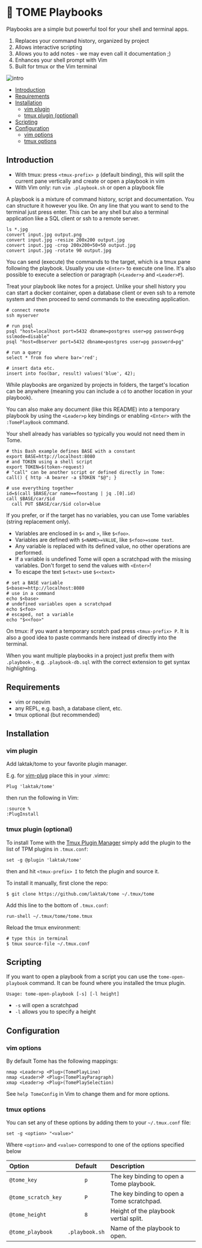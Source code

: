 
# 🔁 TOME Playbooks

Playbooks are a simple but powerful tool for your shell and terminal apps.

1. Replaces your command history, organized by project
2. Allows interactive scripting
3. Allows you to add notes - we may even call it documentation ;)
4. Enhances your shell prompt with Vim
5. Built for tmux or the Vim terminal

![intro](https://github.com/laktak/tome/wiki/assets/intro1.gif)


- [Introduction](#introduction)
- [Requirements](#requirements)
- [Installation](#installation)
  - [vim plugin](#vim-plugin)
  - [tmux plugin (optional)](#tmux-plugin-optional)
- [Scripting](#scripting)
- [Configuration](#configuration)
  - [vim options](#vim-options)
  - [tmux options](#tmux-options)


## Introduction

- With tmux: press `<tmux-prefix> p` (default binding), this will split the current pane vertically and create or open a playbook in vim
- With Vim only: run `vim .playbook.sh` or open a playbook file

A playbook is a mixture of command history, script and documentation. You can structure it however you like. On any line that you want to send to the terminal just press enter. This can be any shell but also a terminal application like a SQL client or ssh to a remote server.

```
ls *.jpg
convert input.jpg output.png
convert input.jpg -resize 200x200 output.jpg
convert input.jpg -crop 200x200+50+50 output.jpg
convert input.jpg -rotate 90 output.jpg
```

You can send (execute) the commands to the target, which is a tmux pane following the playbook. Usually you use `<Enter>` to execute one line. It's also possible to execute a selection or paragraph (`<Leader>p` and `<Leader>P`).

Treat your playbook like notes for a project. Unlike your shell history you can start a docker container, open a database client or even ssh to a remote system and then proceed to send commands to the executing application.

```
# connect remote
ssh myserver

# run psql
psql "host=localhost port=5432 dbname=postgres user=pg password=pg sslmode=disable"
psql "host=dbserver port=5432 dbname=postgres user=pg password=pg"

# run a query
select * from foo where bar='red';

# insert data etc.
insert into foo(bar, result) values('blue', 42);
```


While playbooks are organized by projects in folders, the target's location can be anywhere (meaning you can include a `cd` to another location in your playbook).

You can also make any document (like this README) into a temporary playbook by using the `<Leader>p` key bindings or enabling `<Enter>` with the `:TomePlayBook` command.


Your shell already has variables so typically you would not need them in Tome.

```
# this Bash example defines BASE with a constant
export BASE=http://localhost:8080
# and TOKEN using a shell script
export TOKEN=$(token-request)
# "call" can be another script or defined directly in Tome:
call() { http -A bearer -a $TOKEN "$@"; }

# use everything together
id=$(call $BASE/car name==foostang | jq .[0].id)
call $BASE/car/$id
  call PUT $BASE/car/$id color=blue
```

If you prefer, or if the target has no variables, you can use Tome variables (string replacement only).

- Variables are enclosed in `$<` and `>`, like `$<foo>`.
- Variables are defined with `$<NAME>=VALUE`, like `$<foo>=some text`.
- Any variable is replaced with its defined value, no other operations are performed.
- If a variable is undefined Tome will open a scratchpad with the missing variables. Don't forget to send the values with `<Enter>`!
- To escape the text `$<text>` use `$<<text>`

```
# set a BASE variable
$<base>=http://localhost:8080
# use in a command
echo $<base>
# undefined variables open a scratchpad
echo $<foo>
# escaped, not a variable
echo "$<<foo>"
```

On tmux: if you want a temporary scratch pad press `<tmux-prefix> P`. It is also a good idea to paste commands here instead of directly into the terminal.

When you want multiple playbooks in a project just prefix them with `.playbook-`, e.g. `.playbook-db.sql` with the correct extension to get syntax highlighting.


## Requirements

- vim or neovim
- any REPL, e.g. bash, a database client, etc.
- tmux optional (but recommended)


## Installation

### vim plugin

Add laktak/tome to your favorite plugin manager.

E.g. for [vim-plug](https://github.com/junegunn/vim-plug/) place this in your .vimrc:

```
Plug 'laktak/tome'
```

then run the following in Vim:

```
:source %
:PlugInstall
```


### tmux plugin (optional)

To install Tome with the [Tmux Plugin Manager](https://github.com/tmux-plugins/tpm) simply add the plugin to the list of TPM plugins in `.tmux.conf`:

```
set -g @plugin 'laktak/tome'
```

then and hit `<tmux-prefix> I` to fetch the plugin and source it.


To install it manually, first clone the repo:

```
$ git clone https://github.com/laktak/tome ~/.tmux/tome
```

Add this line to the bottom of `.tmux.conf`:

```
run-shell ~/.tmux/tome/tome.tmux
```

Reload the tmux environment:

```
# type this in terminal
$ tmux source-file ~/.tmux.conf
```


## Scripting

If you want to open a playbook from a script you can use the `tome-open-playbook` command. It can be found where you installed the tmux plugin.

```
Usage: tome-open-playbook [-s] [-l height]
```

- `-s` will open a scratchpad
- `-l` allows you to specify a height


## Configuration


### vim options

By default Tome has the following mappings:

```
nmap <Leader>p <Plug>(TomePlayLine)
nmap <Leader>P <Plug>(TomePlayParagraph)
xmap <Leader>p <Plug>(TomePlaySelection)
```

See `help TomeConfig` in Vim to change them and for more options.


### tmux options

You can set any of these options by adding them to your `~/.tmux.conf` file:

```
set -g <option> "<value>"
```

Where `<option>` and `<value>` correspond to one of the options specified below

| Option                 | Default         | Description |
| :---                   | :---:           | :--- |
| `@tome_key`            | `p`             | The key binding to open a Tome playbook. |
| `@tome_scratch_key`    | `P`             | The key binding to open a Tome scratchpad. |
| `@tome_height`         | `8`             | Height of the playbook vertial split. |
| `@tome_playbook`       | `.playbook.sh`  | Name of the playbook to open. |


